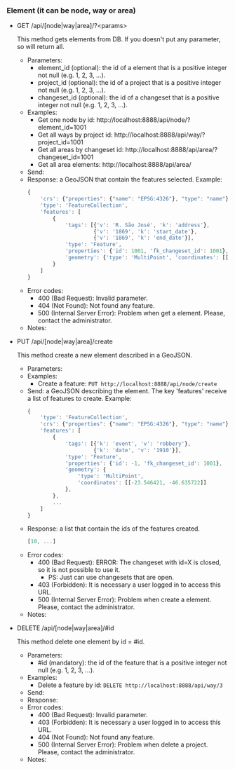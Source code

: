 ### Element (it can be node, way or area)

- GET /api/\[node|way|area]/?\<params>

    This method gets elements from DB. If you doesn't put any parameter, so will return all.
    - Parameters:
        - element_id (optional): the id of a element that is a positive integer not null (e.g. 1, 2, 3, ...).
        - project_id (optional): the id of a project that is a positive integer not null (e.g. 1, 2, 3, ...).
        - changeset_id (optional): the id of a changeset that is a positive integer not null (e.g. 1, 2, 3, ...).
    - Examples:
        - Get one node by id: http://localhost:8888/api/node/?element_id=1001
        - Get all ways by project id: http://localhost:8888/api/way/?project_id=1001
        - Get all areas by changeset id:  http://localhost:8888/api/area/?changeset_id=1001
        - Get all area elements: http://localhost:8888/api/area/
    - Send:
    - Response: a GeoJSON that contain the features selected. Example:
        ```javascript
        {
            'crs': {"properties": {"name": "EPSG:4326"}, "type": "name"},
            'type': 'FeatureCollection',
            'features': [
                {
                    'tags': [{'v': 'R. São José', 'k': 'address'},
                             {'v': '1869', 'k': 'start_date'},
                             {'v': '1869', 'k': 'end_date'}],
                    'type': 'Feature',
                    'properties': {'id': 1001, 'fk_changeset_id': 1001},
                    'geometry': {'type': 'MultiPoint', 'coordinates': [[-23.546421, -46.635722]]}
                }
            ]
        }
        ```
    - Error codes:
        - 400 (Bad Request): Invalid parameter.
        - 404 (Not Found): Not found any feature.
        - 500 (Internal Server Error): Problem when get a element. Please, contact the administrator.
    - Notes:

- PUT /api/\[node|way|area]/create

    This method create a new element described in a GeoJSON.
    - Parameters:
    - Examples:
        - Create a feature: ```PUT http://localhost:8888/api/node/create```
    - Send: a GeoJSON describing the element. The key 'features' receive a list of features to create. Example:
        ```javascript
        {
            'type': 'FeatureCollection',
            'crs': {"properties": {"name": "EPSG:4326"}, "type": "name"},
            'features': [
                {
                    'tags': [{'k': 'event', 'v': 'robbery'},
                             {'k': 'date', 'v': '1910'}],
                    'type': 'Feature',
                    'properties': {'id': -1, 'fk_changeset_id': 1001},
                    'geometry': {
                        'type': 'MultiPoint',
                        'coordinates': [[-23.546421, -46.635722]]
                    },
                },
                ...
            ]
        }
        ```
    - Response: a list that contain the ids of the features created.
        ```javascript
        [10, ...]
        ```
    - Error codes:
        - 400 (Bad Request): ERROR: The changeset with id=X is closed, so it is not possible to use it.
            - PS: Just can use changesets that are open.
        - 403 (Forbidden): It is necessary a user logged in to access this URL.
        - 500 (Internal Server Error): Problem when create a element. Please, contact the administrator.
    - Notes:
    <!-- when add a element, it starts with a default version 1 and it is saved in current_element table. -->

<!--
 - PUT /api/\[node|way|area]/update

     This method update a element described in a GeoJSON.
     - Parameters:
     - Send: a GeoJSON describing the element.
     - Response: a JSON that contain the id of the feature created.
     - Error codes:
         - 500 (Internal Server Error): Problem when update a element. Please, contact the administrator.
     - Notes: when update a element, it is added in element table (historical), with the same id.
             After that, the original row is removed from current element table (main) and the element updated is added in database with the version incremented (+1).
-->

- DELETE /api/\[node|way|area]/#id

    This method delete one element by id = #id.
    - Parameters:
        - #id (mandatory): the id of the feature that is a positive integer not null (e.g. 1, 2, 3, ...).
    - Examples:
        - Delete a feature by id: ```DELETE http://localhost:8888/api/way/3```
    - Send:
    - Response:
    - Error codes:
        - 400 (Bad Request): Invalid parameter.
        - 403 (Forbidden): It is necessary a user logged in to access this URL.
        - 404 (Not Found): Not found any feature.
        - 500 (Internal Server Error): Problem when delete a project. Please, contact the administrator.
    - Notes:
            <!-- when delete a element, it is removed from current_element table (main) and put in element table (historical), with its version. -->
            <!-- After that, is duplicated the row and with this copy, save in element table with new version (increment +1) and with its visibility equals FALSE, because it was removed. -->

<!-- - GET /api/\[node|way|area]/history/#id -->
